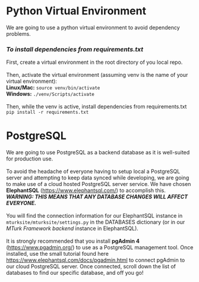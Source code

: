# Python Virtual Environment
We are going to use a python virtual environment to avoid dependency problems.
### *To install dependencies from requirements.txt*
First, create a virtual environment in the root directory of you local repo.<br><br>
Then, activate the virtual environment (assuming venv is the name of your virtual environment):<br>
**Linux/Mac:** ```source venv/bin/activate```<br>
**Windows:** ```./venv/Scripts/activate```<br><br>
Then, while the venv is active, install dependencies from requirements.txt<br>
```pip install -r requirements.txt```

# PostgreSQL
We are going to use PostgreSQL as a backend database as it is well-suited for production use.<br><br>
To avoid the headache of everyone having to setup local a PostgreSQL server and attempting to keep data synced while developing, we are going to make use of a cloud hosted PostgreSQL server service. We have chosen **ElephantSQL** (https://www.elephantsql.com/) to accomplish this. ***WARNING: THIS MEANS THAT ANY DATABASE CHANGES WILL AFFECT EVERYONE.***<br><br>
You will find the connection information for our ElephantSQL instance in ```mturksite/mturksite/settings.py``` in the DATABASES dictionary (or in our *MTurk Framework backend* instance in ElephantSQL). <br><br>
It is strongly recommended that you install **pgAdmin 4** (https://www.pgadmin.org/) to use as a PostgreSQL management tool. Once installed, use the small tutorial found here https://www.elephantsql.com/docs/pgadmin.html to connect pgAdmin to our cloud PostgreSQL server. Once connected, scroll down the list of databases to find our specific database, and off you go!
